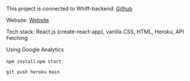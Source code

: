 This project is connected to Whiff-backend: [Github](https://github.com/imvan2/whiff-backend)

Website: [Website](https://whiff-frontend-4e758efa12c8.herokuapp.com/)

Tech stack: React.js (create-react-app), vanilla CSS, HTML, Heroku, API Fetching

Using Google Analytics

`npm install`
`npm start`

`git push heroku main`
